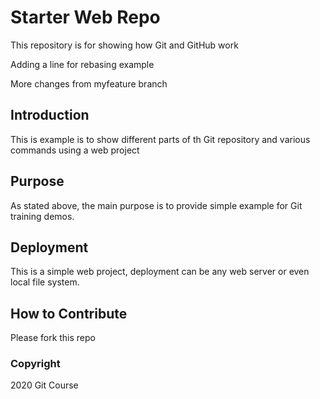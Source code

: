 # Starter Web Repo

This repository is for showing how Git and GitHub work 

Adding a line for rebasing example

More changes from myfeature branch

## Introduction

This is example is to show different parts of th Git repository and various commands using a web project

## Purpose

As stated above, the main purpose is to provide simple example for Git training demos.

## Deployment

This is a simple web project, deployment can be any web server or even local file system.

## How to Contribute

Please fork this repo

### Copyright

2020 Git Course